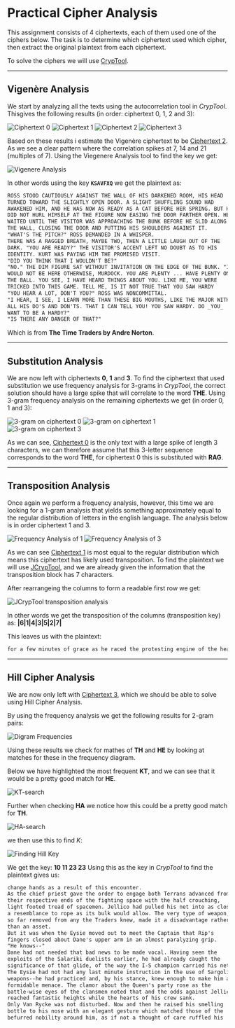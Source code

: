 # Practical Cipher Analysis

<!-- Folder Number 265 -->

This assignment consists of 4 ciphertexts, each of them used one of the ciphers below. The task is to determine which ciphertext used which cipher, then extract the original plaintext from each ciphertext.

To solve the ciphers we will use [CrypTool](https://www.cryptool.org/en/).

---

## Vigenère Analysis

We start by analyzing all the texts using the autocorrelation tool in *CrypTool*. Thisgives the following results (in order: ciphertext 0, 1, 2 and 3):

![Ciphertext 0](images/vigenere/0.png)
![Ciphertext 1](images/vigenere/1.png)
![Ciphertext 2](images/vigenere/2.png)
![Ciphertext 3](images/vigenere/3.png)

Based on these results i estimate the Vigenère ciphertext to be [Ciphertext 2](ciphertexts/2.txt). As we see a clear pattern where the correlation spikes at 7, 14 and 21 (multiples of 7). Using the Viegenere Analysis tool to find the key we get:

![Vigenere Analysis](images/vigenere/2-solution.png)

In other words using the key **```KSAVFXQ```** we get the plaintext as:

```txt
ROSS STOOD CAUTIOUSLY AGAINST THE WALL OF HIS DARKENED ROOM, HIS HEAD
TURNED TOWARD THE SLIGHTLY OPEN DOOR. A SLIGHT SHUFFLING SOUND HAD
AWAKENED HIM, AND HE WAS NOW AS READY AS A CAT BEFORE HER SPRING. BUT HE
DID NOT HURL HIMSELF AT THE FIGURE NOW EASING THE DOOR FARTHER OPEN. HE
WAITED UNTIL THE VISITOR WAS APPROACHING THE BUNK BEFORE HE SLID ALONG
THE WALL, CLOSING THE DOOR AND PUTTING HIS SHOULDERS AGAINST IT.
"WHAT'S THE PITCH?" ROSS DEMANDED IN A WHISPER.
THERE WAS A RAGGED BREATH, MAYBE TWO, THEN A LITTLE LAUGH OUT OF THE
DARK. "YOU ARE READY?" THE VISITOR'S ACCENT LEFT NO DOUBT AS TO HIS
IDENTITY. KURT WAS PAYING HIM THE PROMISED VISIT.
"DID YOU THINK THAT I WOULDN'T BE?"
"NO." THE DIM FIGURE SAT WITHOUT INVITATION ON THE EDGE OF THE BUNK. "I
WOULD NOT BE HERE OTHERWISE, MURDOCK. YOU ARE PLENTY ... HAVE PLENTY ON
THE BALL. YOU SEE, I HAVE HEARD THINGS ABOUT YOU. LIKE ME, YOU WERE
TRICKED INTO THIS GAME. TELL ME, IS IT NOT TRUE THAT YOU SAW HARDY
"YOU HEAR A LOT, DON'T YOU?" ROSS WAS NONCOMMITTAL.
"I HEAR, I SEE, I LEARN MORE THAN THESE BIG MOUTHS, LIKE THE MAJOR WITH
ALL HIS DO'S AND DON'TS. THAT I CAN TELL YOU! YOU SAW HARDY. DO _YOU_
WANT TO BE A HARDY?"
"IS THERE ANY DANGER OF THAT?"
```
Which is from **The Time Traders by Andre Norton**.

---

## Substitution Analysis

We are now left with ciphertexts **0**, **1** and **3**. To find the ciphertext that used substitution we use frequency analysis for 3-grams in *CrypTool*, the correct solution should have a large spike that will correlate to the word **THE**. Using 3-gram frequency analysis on the remaining ciphertexts we get (in order 0, 1 and 3):

![3-gram on ciphertext 0](images/substitution/0-3gram.png)
![3-gram on ciphertext 1](images/substitution/1-3gram.png)
![3-gram on ciphertext 3](images/substitution/3-3gram.png)

As we can see, [Ciphertext 0](ciphertexts/0.txt) is the only text with a large spike of length 3 characters, we can therefore assume that this 3-letter sequence corresponds to the word **THE**, for ciphertext 0 this is substituted with **RAG**.



---

## Transposition Analysis

Once again we perform a frequency analysis, however, this time we are looking for a 1-gram analysis that yields something approximately equal to the regular distribution of letters in the english language. The analysis below is in order ciphertext 1 and 3.

![Frequency Analysis of 1](images/transposition/1-1gram.png)
![Frequency Analysis of 3](images/transposition/3-1gram.png)

As we can see [Ciphertext 1](ciphertexts/1.txt) is most equal to the regular distribution which means this ciphertext has likely used transposition. To find the plaintext we will use [JCrypTool](https://www.cryptool.org/en/jct/), and we are already given the information that the transposition block has 7 characters.

After rearrangeing the columns to form a readable first row we get:

![JCrypTool transposition analysis](images/transposition/JCrypTool.png)

In other words we get the transposition of the columns (transposition key) as: **|6|1|4|3|5|2|7|**

This leaves us with the plaintext:

```txt
for a few minutes of grace as he raced the protesting engine of the heavy machine to its last and greatest effort  The treads of the crawler bit on the steps leading up to the impressive entrance of the tower  There was a second or two before traction caught and then the driver s heart snapped back into place as the machine tilted its nose up and headed straight for the portal  They struck the closed doors with a shock which almost hurled them from their seats  But that engraved bronze expanse had not been cast to withstand a head on blow from a heavy duty off world vehicle and the leaves tore apart letting them into the wide hall beyond  Take Hovan and make for the riser   For the second time it was Dane who gave the orders   I have a blocking job to do here   He expected every second to feel the bit of a police blaster somewhere along his shrinking body could even a space suit protect him now  At the far end of the corridor were the attendants and visitors trapped in the building who had fled in an attempt to find safety at the crashing entrance of the crawler These flung themselves flat at the steady advance of the two space suited Traders who supported the unconscious Medic between them  using the low powered anti grav units on their belts to take most of his weight so each had one hand free to hold a sleep rod  And they did not hesitate to use those weapons  spraying the Gsn
```

---

## Hill Cipher Analysis

We are now only left with [Ciphertext 3](ciphertexts/3.txt), which we should be able to solve using Hill Cipher Analysis.

By using the frequency analysis we get the following results for 2-gram pairs:

![Digram Frequencies](images/hill/freq-digram.png)

Using these results we check for mathes of **TH** and **HE** by looking at matches for these in the frequency diagram.

Below we have highlighted the most frequent **KT**, and we can see that it would be a pretty good match for **HE**.

![KT-search](images/hill/kt.png)

Further when checking **HA** we notice how this could be a pretty good match for **TH**.

![HA-search](images/hill/ha.png)

we then use this to find *K*:

![Finding Hill Key](images/hill/key-calc.png)

We get the key: **10 11 23 23** Using this as the key in *CrypTool* to find the plaintext gives us:

```txt
change hands as a result of this encounter.
As the chief priest gave the order to engage both Terrans advanced from
their respective ends of the fighting space with the half crouching,
light footed tread of spacemen. Jellico had pulled his net into as close
a resemblance to rope as its bulk would allow. The very type of weapon,
so far removed from any the Traders knew, made it a disadvantage rather
than an asset.
But it was when the Eysie moved out to meet the Captain that Rip's
fingers closed about Dane's upper arm in an almost paralyzing grip.
"He knows--"
Dane had not needed that bad news to be made vocal. Having seen the
exploits of the Salariki duelists earlier, he had already caught the
significance of that glide, of the way the I-S champion carried his net.
The Eysie had not had any last minute instruction in the use of Sargolian
weapons--he had practiced and, by his stance, knew enough to make him a
formidable menace. The clamor about the Queen's party rose as the
battle-wise eyes of the clansmen noted that and the odds against Jellico
reached fantastic heights while the hearts of his crew sank.
Only Van Rycke was not disturbed. Now and then he raised his smelling
bottle to his nose with an elegant gesture which matched those of the
befurred nobility around him, as if not a thought of care ruffled his
```
